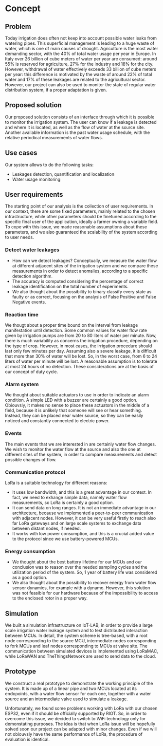 # Concept

## Problem

Today irrigation does often not keep into account possible water leaks from watering pipes. This superficial management is leading to a huge waste of water, which is one of main causes of drought. Agriculture is the most water demanding sector, with the 40% of total water usage per year in Europe.
In Italy over 26 billion of cube meters of water per year are consumed: around 55% is reserved for agriculture, 27% for the industry and 18% for the city. However, withdrawal of water effectively exceeds 33 billion of cube meters per year: this difference is motivated by the waste of around 22% of total water and 17% of these leakages are related to the agricultural sector. However, our project can also be used to monitor the state of regular water distribution system, if a proper adaptation is given. 

## Proposed solution

Our proposed solution consists of an interface through which it is possible to monitor the irrigation system. The user can know if a leakage is detected and where it is located, as well as the flow of water at the source site. Another available information is the past water usage schedule, with the relative periodical measurements of water flows.

## Use cases

Our system allows to do the following tasks:

* Leakages detection, quantification and localization
* Water usage monitoring

## User requirements
The starting point of our analysis is the collection of user requirements. In our context, there are some fixed parameters, mainly related to the chosen infrastructure, while other parameters should be finetuned according to the specific final user of the application, ideally a farmer owning a variable field. To cope with this issue, we made reasonable assumptions about these parameters, and we also guaranteed the scalability of the system according to user needs.

### Detect water leakages
* How can we detect leakages? Conceptually, we measure the water flow at different adjacent sites of the irrigation system and we compare these measurements in order to detect anomalies, according to a specific detection algorithm.
* The accuracy is computed considering the percentage of correct leakage identification on the total number of experiments.
* We also thought about the possibility to binary classify every state as faulty or as correct, focusing on the analysis of False Positive and False Negative events.

### Reaction time
We thougt about a proper time bound on the interval from leakage manifestation until detection. Some common values for water flow rate given by irrigation pumps are from 20 to 80 liters of water per minute. Now, there is much variability as concerns the irrigation procedure, depending on the type of crop. However, in most cases, the irrigation procedure should last only few minutes per day. Assuming also a severe leakage, it is difficult that more than 30% of water will be lost. So, in the worst case, from 6 to 24 liters of water per minute will be lost. A reasonable assumption is to tolerate at most 24 hours of no detection. These considerations are at the basis of our concept of duty cycle.

### Alarm system
We thought about suitable actuators to use in order to indicate an alarm condition. A simple LED with a buzzer are certainly a good option.
Obiouvsly, it makes no sense to place these actuators in the middle of a field, because it is unlikely that someone will see or hear something. Instead, they can be placed near water source, so they can be easily noticed and constantly connected to electric power.

### Events 
The main events that we are interested in are certainly water flow changes. We wish to monitor the water flow at the source and also the one at different sites of the system, in order to compare measurements and detect possible changes of flow.

### Communication protocol
LoRa is a suitable technology for different reasons:
* It uses low bandwidth, and this is a great advantage in our context. In fact, we need to exhange simple data, namely water flow measurements, so LoRa is certainly a good option.
* It can send data on long ranges. It is not an immediate advantage in our architecture, because we implemented a peer-to-peer communication with adjacent nodes. However, it can be very useful firstly to reach also far LoRa gateways and on large scale systems to exchange data between distant nodes, if needed.
* It works with low power consumption, and this is a crucial added value to the protocol since we use battery-powered MCUs.

### Energy consumption
* We thought about the best battery lifetime for our MCUs and our conclusion was to reason over the needed sampling cycles and the utilization period of the system. So, 1 year of battery life was considered as a good option.
* We also thought about the possibility to recover energy from water flow sensor dynamics, for example with a dynamo. However, this solution was not feasible for our hardware because of the impossibility to access to the enclosed rotor in a proper way.

## Simulation
We built a simulation infrastructure on IoT-LAB, in order to provide a large scale irrigation water leakage system and to test distributed interaction between MCUs. In detail, the system scheme is tree-based, with a root node corresponding to the source MCU, intermediate nodes corresponding to fork MCUs and leaf nodes corresponding to MCUs at valve site. The communication between simulated devices is implemented using LoRaMAC, while LoRaWAN and TheThingsNetwork are used to send data to the cloud.

## Prototype
We construct a real prototype to demonstrate the working principle of the system. It is made up of a linear pipe and two MCUs located at its endopoints, with a water flow sensor for each one, together with a water source and an intermediate valve used to simulate a leakage.

Unfortunately, we found some problems working with LoRa with our chosen ESP32, even if it should be officially supported by RIOT. So, in order to overcome this issue, we decided to switch to WiFi technology only for demonstating purposes. The idea is that when LoRa issue will be hopefully solved soon our project can be adapted with minor changes. Even if we will not obiouvsly have the same performance of LoRa, the procedure of evaluation is identical.
